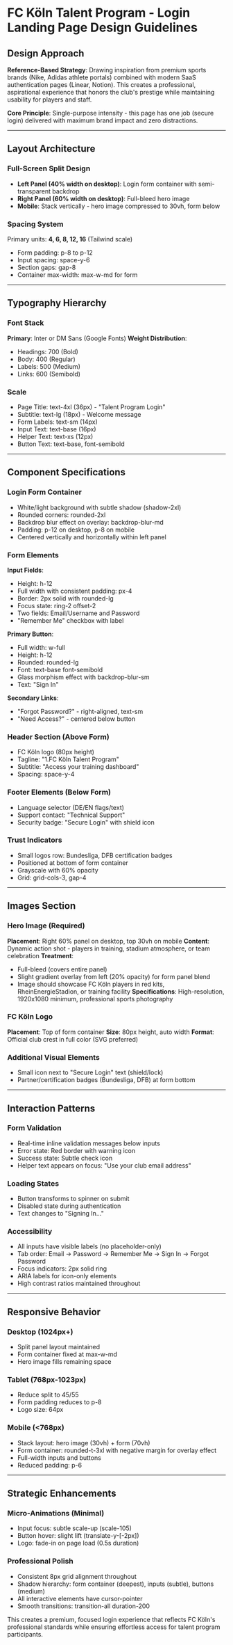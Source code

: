 # FC Köln Talent Program - Login Landing Page Design Guidelines

## Design Approach

**Reference-Based Strategy**: Drawing inspiration from premium sports brands (Nike, Adidas athlete portals) combined with modern SaaS authentication pages (Linear, Notion). This creates a professional, aspirational experience that honors the club's prestige while maintaining usability for players and staff.

**Core Principle**: Single-purpose intensity - this page has one job (secure login) delivered with maximum brand impact and zero distractions.

---

## Layout Architecture

### Full-Screen Split Design
- **Left Panel (40% width on desktop)**: Login form container with semi-transparent backdrop
- **Right Panel (60% width on desktop)**: Full-bleed hero image
- **Mobile**: Stack vertically - hero image compressed to 30vh, form below

### Spacing System
Primary units: **4, 6, 8, 12, 16** (Tailwind scale)
- Form padding: p-8 to p-12
- Input spacing: space-y-6
- Section gaps: gap-8
- Container max-width: max-w-md for form

---

## Typography Hierarchy

### Font Stack
**Primary**: Inter or DM Sans (Google Fonts)
**Weight Distribution**:
- Headings: 700 (Bold)
- Body: 400 (Regular)
- Labels: 500 (Medium)
- Links: 600 (Semibold)

### Scale
- Page Title: text-4xl (36px) - "Talent Program Login"
- Subtitle: text-lg (18px) - Welcome message
- Form Labels: text-sm (14px)
- Input Text: text-base (16px)
- Helper Text: text-xs (12px)
- Button Text: text-base, font-semibold

---

## Component Specifications

### Login Form Container
- White/light background with subtle shadow (shadow-2xl)
- Rounded corners: rounded-2xl
- Backdrop blur effect on overlay: backdrop-blur-md
- Padding: p-12 on desktop, p-8 on mobile
- Centered vertically and horizontally within left panel

### Form Elements

**Input Fields**:
- Height: h-12
- Full width with consistent padding: px-4
- Border: 2px solid with rounded-lg
- Focus state: ring-2 offset-2
- Two fields: Email/Username and Password
- "Remember Me" checkbox with label

**Primary Button**:
- Full width: w-full
- Height: h-12
- Rounded: rounded-lg
- Font: text-base font-semibold
- Glass morphism effect with backdrop-blur-sm
- Text: "Sign In"

**Secondary Links**:
- "Forgot Password?" - right-aligned, text-sm
- "Need Access?" - centered below button

### Header Section (Above Form)
- FC Köln logo (80px height)
- Tagline: "1.FC Köln Talent Program"
- Subtitle: "Access your training dashboard"
- Spacing: space-y-4

### Footer Elements (Below Form)
- Language selector (DE/EN flags/text)
- Support contact: "Technical Support"
- Security badge: "Secure Login" with shield icon

### Trust Indicators
- Small logos row: Bundesliga, DFB certification badges
- Positioned at bottom of form container
- Grayscale with 60% opacity
- Grid: grid-cols-3, gap-4

---

## Images Section

### Hero Image (Required)
**Placement**: Right 60% panel on desktop, top 30vh on mobile
**Content**: Dynamic action shot - players in training, stadium atmosphere, or team celebration
**Treatment**: 
- Full-bleed (covers entire panel)
- Slight gradient overlay from left (20% opacity) for form panel blend
- Image should showcase FC Köln players in red kits, RheinEnergieStadion, or training facility
**Specifications**: High-resolution, 1920x1080 minimum, professional sports photography

### FC Köln Logo
**Placement**: Top of form container
**Size**: 80px height, auto width
**Format**: Official club crest in full color (SVG preferred)

### Additional Visual Elements
- Small icon next to "Secure Login" text (shield/lock)
- Partner/certification badges (Bundesliga, DFB) at form bottom

---

## Interaction Patterns

### Form Validation
- Real-time inline validation messages below inputs
- Error state: Red border with warning icon
- Success state: Subtle check icon
- Helper text appears on focus: "Use your club email address"

### Loading States
- Button transforms to spinner on submit
- Disabled state during authentication
- Text changes to "Signing In..."

### Accessibility
- All inputs have visible labels (no placeholder-only)
- Tab order: Email → Password → Remember Me → Sign In → Forgot Password
- Focus indicators: 2px solid ring
- ARIA labels for icon-only elements
- High contrast ratios maintained throughout

---

## Responsive Behavior

### Desktop (1024px+)
- Split panel layout maintained
- Form container fixed at max-w-md
- Hero image fills remaining space

### Tablet (768px-1023px)
- Reduce split to 45/55
- Form padding reduces to p-8
- Logo size: 64px

### Mobile (<768px)
- Stack layout: hero image (30vh) + form (70vh)
- Form container: rounded-t-3xl with negative margin for overlay effect
- Full-width inputs and buttons
- Reduced padding: p-6

---

## Strategic Enhancements

### Micro-Animations (Minimal)
- Input focus: subtle scale-up (scale-105)
- Button hover: slight lift (translate-y-[-2px])
- Logo: fade-in on page load (0.5s duration)

### Professional Polish
- Consistent 8px grid alignment throughout
- Shadow hierarchy: form container (deepest), inputs (subtle), buttons (medium)
- All interactive elements have cursor-pointer
- Smooth transitions: transition-all duration-200

This creates a premium, focused login experience that reflects FC Köln's professional standards while ensuring effortless access for talent program participants.
